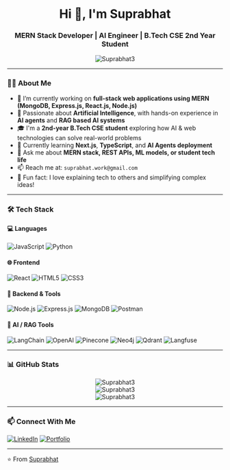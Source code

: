 <h1 align="center">Hi 👋, I'm Suprabhat</h1>
<h3 align="center">MERN Stack Developer | AI Engineer | B.Tech CSE 2nd Year Student</h3>

<p align="center">
  <img src="https://komarev.com/ghpvc/?username=Suprabhat3e&label=Profile%20views&color=0e75b6&style=flat" alt="Suprabhat3" />
</p>

---

### 👨‍💻 About Me
- 🔭 I’m currently working on **full-stack web applications using MERN (MongoDB, Express.js, React.js, Node.js)**  
- 🤖 Passionate about **Artificial Intelligence**, with hands-on experience in **AI agents** and **RAG based AI systems**
- 🎓 I'm a **2nd-year B.Tech CSE student** exploring how AI & web technologies can solve real-world problems
- 🌱 Currently learning **Next.js**, **TypeScript**, and **AI Agents deployment**
- 💬 Ask me about **MERN stack, REST APIs, ML models, or student tech life**
- 📫 Reach me at: `suprabhat.work@gmail.com`  
- 🧠 Fun fact: I love explaining tech to others and simplifying complex ideas!

---

### 🛠️ Tech Stack
#### 💻 Languages
![JavaScript](https://img.shields.io/badge/-JavaScript-black?style=flat-square&logo=javascript)
![Python](https://img.shields.io/badge/-Python-black?style=flat-square&logo=python)

#### 🌐 Frontend
![React](https://img.shields.io/badge/-React-black?style=flat-square&logo=react)
![HTML5](https://img.shields.io/badge/-HTML5-E34F26?style=flat-square&logo=html5)
![CSS3](https://img.shields.io/badge/-CSS3-1572B6?style=flat-square&logo=css3)

#### 🔧 Backend & Tools
![Node.js](https://img.shields.io/badge/-Node.js-black?style=flat-square&logo=node.js)
![Express.js](https://img.shields.io/badge/-Express.js-black?style=flat-square&logo=express)
![MongoDB](https://img.shields.io/badge/-MongoDB-black?style=flat-square&logo=mongodb)
![Postman](https://img.shields.io/badge/-Postman-black?style=flat-square&logo=postman)

#### 🤖 AI / RAG Tools
![LangChain](https://img.shields.io/badge/-LangChain-black?style=flat-square)
![OpenAI](https://img.shields.io/badge/-OpenAI-black?style=flat-square&logo=openai)
![Pinecone](https://img.shields.io/badge/-Pinecone-black?style=flat-square)
![Neo4j](https://img.shields.io/badge/-Neo4j-black?style=flat-square&logo=neo4j)
![Qdrant](https://img.shields.io/badge/-Qdrant-black?style=flat-square)
![Langfuse](https://img.shields.io/badge/-Langfuse-black?style=flat-square)

---

### 📊 GitHub Stats
<p align="center">
  <img src="https://github-readme-stats.vercel.app/api?username=Suprabhat3&show_icons=true&theme=radical" alt="Suprabhat3" />
  <br />
  <img src="https://github-readme-streak-stats.herokuapp.com/?user=Suprabhat3&theme=radical" alt="Suprabhat3" />
  <br />
  <img src="https://github-readme-stats.vercel.app/api/top-langs/?username=Suprabhat3&layout=compact&theme=radical" alt="Suprabhat3" />
</p>

---

### 📫 Connect With Me
[![LinkedIn](https://img.shields.io/badge/-LinkedIn-blue?style=flat-square&logo=Linkedin&logoColor=white&link=https://linkedin.com/suprabhatt)](https://linkedin.com/in/suprabhatt)
[![Portfolio](https://img.shields.io/badge/-Portfolio-black?style=flat-square&logo=vercel)](https://vercel-portfolio-ebon.vercel.app/)

---

⭐️ From [Suprabhat](https://github.com/Suprabhat3)

